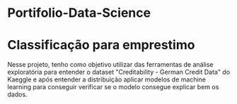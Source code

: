 # Portifolio-Data-Science

# Classificação para emprestimo

Nesse projeto, tenho como objetivo utilizar das ferramentas de análise exploratória para entender o dataset "Creditability - German Credit Data" do Kaeggle e após entender a distribuição aplicar modelos de machine learning para conseguir verificar se o modelo consegue explicar bem os dados.
